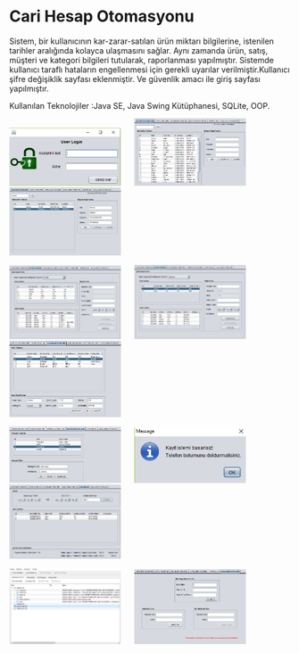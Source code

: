 # Cari Hesap Otomasyonu
<p>
Sistem, bir kullanıcının kar-zarar-satılan ürün miktarı bilgilerine, istenilen tarihler aralığında kolayca ulaşmasını sağlar. Aynı zamanda ürün, satış, müşteri ve kategori bilgileri tutularak, raporlanması yapılmıştır. Sistemde kullanıcı taraflı hataların engellenmesi için gerekli uyarılar verilmiştir.Kullanıcı şifre değişiklik sayfası eklenmiştir. Ve güvenlik amacı ile giriş sayfası yapılmıştır.
<p>
Kullanılan Teknolojiler :Java SE, Java Swing Kütüphanesi, SQLite, OOP.

<p>
  
<a href="https://github.com/MehmetAliKarasurmeli/CariHesapOtomasyonu/blob/master/Proje%20G%C3%B6r%C3%BCnt%C3%BCleri/Login%20Ekran%C4%B1.png" target="_blank">
<img src="https://github.com/MehmetAliKarasurmeli/CariHesapOtomasyonu/blob/master/Proje%20G%C3%B6r%C3%BCnt%C3%BCleri/Login%20Ekran%C4%B1.png" width="200" style="max-width:100%;"></a>&nbsp; &nbsp; &nbsp;
  


<a href="https://github.com/MehmetAliKarasurmeli/CariHesapOtomasyonu/blob/master/Proje%20G%C3%B6r%C3%BCnt%C3%BCleri/M%C3%BC%C5%9Fteri%20Y%C3%B6netimi.png" target="_blank">
<img src="https://github.com/MehmetAliKarasurmeli/CariHesapOtomasyonu/blob/master/Proje%20G%C3%B6r%C3%BCnt%C3%BCleri/M%C3%BC%C5%9Fteri%20Y%C3%B6netimi.png" width="200" style="max-width:100%;"></a>&nbsp; &nbsp; &nbsp;
  


<a href="https://github.com/MehmetAliKarasurmeli/CariHesapOtomasyonu/blob/master/Proje%20G%C3%B6r%C3%BCnt%C3%BCleri/M%C3%BC%C5%9Fteri%20Arama.png" target="_blank">
<img src="https://github.com/MehmetAliKarasurmeli/CariHesapOtomasyonu/blob/master/Proje%20G%C3%B6r%C3%BCnt%C3%BCleri/M%C3%BC%C5%9Fteri%20Arama.png" width="200" style="max-width:100%;"></a>
  
<p>
<a href="https://github.com/MehmetAliKarasurmeli/CariHesapOtomasyonu/blob/master/Proje%20G%C3%B6r%C3%BCnt%C3%BCleri/Sat%C4%B1%C5%9F%20Y%C3%B6netimi.png" target="_blank">
<img src="https://github.com/MehmetAliKarasurmeli/CariHesapOtomasyonu/blob/master/Proje%20G%C3%B6r%C3%BCnt%C3%BCleri/Sat%C4%B1%C5%9F%20Y%C3%B6netimi.png" width="200" style="max-width:100%;"></a>&nbsp; &nbsp; &nbsp;
  


<a href="https://github.com/MehmetAliKarasurmeli/CariHesapOtomasyonu/blob/master/Proje%20G%C3%B6r%C3%BCnt%C3%BCleri/%C3%9Cr%C3%BCn%20Sat%C4%B1%C5%9F%C4%B1.png" target="_blank">
<img src="https://github.com/MehmetAliKarasurmeli/CariHesapOtomasyonu/blob/master/Proje%20G%C3%B6r%C3%BCnt%C3%BCleri/%C3%9Cr%C3%BCn%20Sat%C4%B1%C5%9F%C4%B1.png" width="200" style="max-width:100%;"></a>&nbsp; &nbsp; &nbsp;
  


<a href="https://github.com/MehmetAliKarasurmeli/CariHesapOtomasyonu/blob/master/Proje%20G%C3%B6r%C3%BCnt%C3%BCleri/%C3%9Cr%C3%BCn%20Y%C3%B6netimi.png" target="_blank">
<img src="https://github.com/MehmetAliKarasurmeli/CariHesapOtomasyonu/blob/master/Proje%20G%C3%B6r%C3%BCnt%C3%BCleri/%C3%9Cr%C3%BCn%20Y%C3%B6netimi.png" width="200" style="max-width:100%;"></a>
  
<p>
<a href="https://github.com/MehmetAliKarasurmeli/CariHesapOtomasyonu/blob/master/Proje%20G%C3%B6r%C3%BCnt%C3%BCleri/Kategori%20Y%C3%B6netimi.png" target="_blank">
<img src="https://github.com/MehmetAliKarasurmeli/CariHesapOtomasyonu/blob/master/Proje%20G%C3%B6r%C3%BCnt%C3%BCleri/Kategori%20Y%C3%B6netimi.png" width="200" style="max-width:100%;"></a>&nbsp; &nbsp; &nbsp;
  


<a href="https://github.com/MehmetAliKarasurmeli/CariHesapOtomasyonu/blob/master/Proje%20G%C3%B6r%C3%BCnt%C3%BCleri/Hata%20F%C4%B1rlatma.png" target="_blank">
<img src="https://github.com/MehmetAliKarasurmeli/CariHesapOtomasyonu/blob/master/Proje%20G%C3%B6r%C3%BCnt%C3%BCleri/Hata%20F%C4%B1rlatma.png" width="200" style="max-width:100%;"></a>&nbsp; &nbsp; &nbsp;

 

<a href="https://github.com/MehmetAliKarasurmeli/CariHesapOtomasyonu/blob/master/Proje%20G%C3%B6r%C3%BCnt%C3%BCleri/Raporlama.png" target="_blank">
<img src="https://github.com/MehmetAliKarasurmeli/CariHesapOtomasyonu/blob/master/Proje%20G%C3%B6r%C3%BCnt%C3%BCleri/Raporlama.png" width="200" style="max-width:100%;"></a> 

<p>
  
<a href="https://github.com/MehmetAliKarasurmeli/CariHesapOtomasyonu/blob/master/Proje%20G%C3%B6r%C3%BCnt%C3%BCleri/Veri%20Taban%C4%B1.png" target="_blank">
<img src="https://github.com/MehmetAliKarasurmeli/CariHesapOtomasyonu/blob/master/Proje%20G%C3%B6r%C3%BCnt%C3%BCleri/Veri%20Taban%C4%B1.png" width="200" style="max-width:100%;"></a>&nbsp; &nbsp; &nbsp;  



<a href="https://github.com/MehmetAliKarasurmeli/CariHesapOtomasyonu/blob/master/Proje%20G%C3%B6r%C3%BCnt%C3%BCleri/Kullan%C4%B1c%C4%B1%20Ayarlar%C4%B1.png" target="_blank">
<img src="https://github.com/MehmetAliKarasurmeli/CariHesapOtomasyonu/blob/master/Proje%20G%C3%B6r%C3%BCnt%C3%BCleri/Kullan%C4%B1c%C4%B1%20Ayarlar%C4%B1.png" width="200" style="max-width:100%;"></a>&nbsp; &nbsp; &nbsp;

  
